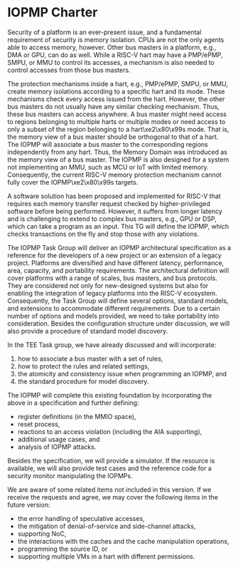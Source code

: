 # IOPMP Charter

Security of a platform is an ever-present issue, and a fundamental requirement of security is memory 
isolation. CPUs are not the only agents able to access memory, however. Other bus masters in a platform, 
e.g., DMA or GPU, can do as well. While a RISC-V hart may have a PMP/ePMP, SMPU, or MMU to control its 
accesses, a mechanism is also needed to control accesses from those bus masters.

The protection mechanisms inside a hart, e.g., PMP/ePMP, SMPU, or MMU, create memory isolations according 
to a specific hart and its mode. These mechanisms check every access issued from the hart. However, the other 
bus masters do not usually have any similar checking mechanism. Thus, these bus masters can access anywhere. 
A bus master might need access to regions belonging to multiple harts or multiple modes or need access to only 
a subset of the region belonging to a hart\xe2\x80\x99s mode. That is, the memory view of a bus master should 
be orthogonal to that of a hart. The IOPMP will associate a bus master to the corresponding regions independently 
from any hart. Thus, the Memory Domain was introduced as the memory view of a bus master. The IOPMP is also designed 
for a system not implementing an MMU, such as MCU or IoT with limited memory. Consequently, the current RISC-V 
memory protection mechanism cannot fully cover the IOPMP\xe2\x80\x99s targets.

A software solution has been proposed and implemented for RISC-V that requires each memory transfer request checked 
by higher-privileged software before being performed. However, it suffers from longer latency and is challenging 
to extend to complex bus masters, e.g., GPU or DSP, which can take a program as an input. This TG will define the 
IOPMP, which checks transactions on the fly and stop those with any violations.

The IOPMP Task Group will deliver an IOPMP architectural specification as a reference for the developers of 
a new project or an extension of a legacy project. Platforms are diversified and have different latency, 
performance, area, capacity, and portability requirements. The architectural definition will cover platforms 
with a range of scales, bus masters, and bus protocols. They are considered not only for new-designed systems 
but also for enabling the integration of legacy platforms into the RISC-V ecosystem. Consequently, the Task 
Group will define several options, standard models, and extensions to accommodate different requirements. 
Due to a certain number of options and models provided, we need to take portability into consideration. 
Besides the configuration structure under discussion, we will also provide a procedure of standard model discovery.

In the TEE Task group, we have already discussed and will incorporate:

1. how to associate a bus master with a set of rules,
2. how to protect the rules and related settings,
3. the atomicity and consistency issue when programming an IOPMP, and
4. the standard procedure for model discovery.

The IOPMP will complete this existing foundation by incorporating the above in a specification and further defining:

* register definitions (in the MMIO space),
* reset process,
* reactions to an access violation (including the AIA supporting),
* additional usage cases, and
* analysis of IOPMP attacks.

Besides the specification, we will provide a simulator. If the resource is available, we will also provide 
test cases and the reference code for a security monitor manipulating the IOPMPs.

We are aware of some related items not included in this version. If we receive the requests and agree, we 
may cover the following items in the future version:

* the error handling of speculative accesses,
* the mitigation of denial-of-service and side-channel attacks,
* supporting NoC,
* the interactions with the caches and the cache manipulation operations,
* programming the source ID, or
* supporting multiple VMs in a hart with different permissions.
